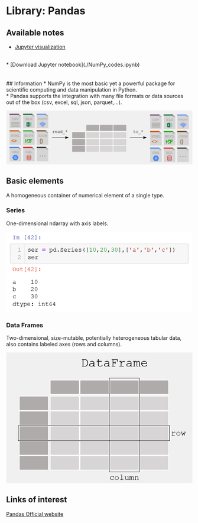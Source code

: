 # Library: Pandas

## Available notes
* [Jupyter visualization](./NumPy_codes.html)
<br>
* [Download Jupyter notebook](./NumPy_codes.ipynb)
<br><br><br>
## Information
* NumPy is the most basic yet a powerful package for scientific computing and data manipulation in Python.
<br>
* Pandas supports the integration with many file formats or data sources out of the box (csv, excel, sql, json, parquet,…).

 ![dataframe](./format.png)

## Basic elements
A homogeneous container of numerical element of a single type.
### Series
One-dimensional ndarray with axis labels.

 ![dataframe](./series.png)
### Data Frames
Two-dimensional, size-mutable, potentially heterogeneous tabular data, also contains labeled axes (rows and columns). 

 ![dataframe](./dataframe.png)




## Links of interest
[Pandas Official website](https://pandas.pydata.org)
<br>